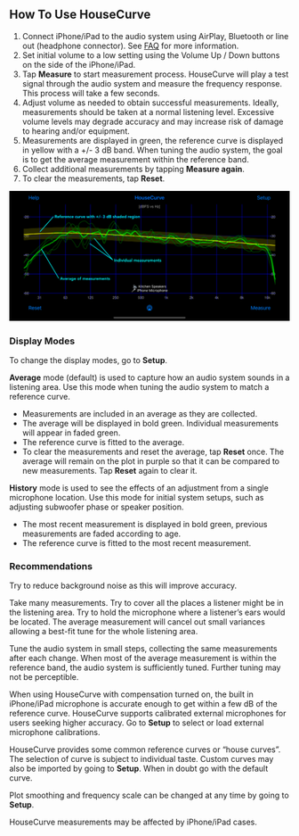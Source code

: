 ## How To Use HouseCurve

1. Connect iPhone/iPad to the audio system using AirPlay, Bluetooth or line out (headphone connector).  See [FAQ](/FAQ.md) for more information.
1. Set initial volume to a low setting using the Volume Up / Down buttons on the side of the iPhone/iPad.
1. Tap **Measure** to start measurement process.  HouseCurve will play a test signal through the audio system and measure the frequency response.  This process will take a few seconds.
1. Adjust volume as needed to obtain successful measurements.  Ideally, measurements should be taken at a normal listening level.  Excessive volume levels may degrade accuracy and may increase risk of damage to hearing and/or equipment.
1. Measurements are displayed in green, the reference curve is displayed in yellow with a +/- 3 dB band. When tuning the audio system, the goal is to get the average measurement within the reference band.
1. Collect additional measurements by tapping **Measure again**.
1. To clear the measurements, tap **Reset**.

![](/assets/img/iPhonePlotMarkup.png)

### Display Modes

To change the display modes, go to **Setup**.

**Average** mode (default) is used to capture how an audio system sounds in a listening area.  Use this mode when tuning the audio system to match a reference curve.  
* Measurements are included in an average as they are collected.
* The average will be displayed in bold green.  Individual measurements will appear in faded green.
* The reference curve is fitted to the average.
* To clear the measurements and reset the average, tap **Reset** once. The average will remain on the plot in purple so that it can be compared to new measurements. Tap **Reset** again to clear it.

**History** mode is used to see the effects of an adjustment from a single microphone location.  Use this mode for initial system setups, such as adjusting subwoofer phase or speaker position.
* The most recent measurement is displayed in bold green, previous measurements are faded according to age.
* The reference curve is fitted to the most recent measurement.

### Recommendations

Try to reduce background noise as this will improve accuracy.

Take many measurements.  Try to cover all the places a listener might be in the listening area.  Try to hold the microphone where a listener’s ears would be located.  The average measurement will cancel out small variances allowing a best-fit tune for the whole listening area.

Tune the audio system in small steps, collecting the same measurements after each change.  When most of the average measurement is within the reference band, the audio system is sufficiently tuned.  Further tuning may not be perceptible.

When using HouseCurve with compensation turned on, the built in iPhone/iPad microphone is accurate enough to get within a few dB of the reference curve.  HouseCurve supports calibrated external microphones for users seeking higher accuracy.  Go to **Setup** to select or load external microphone calibrations.

HouseCurve provides some common reference curves or “house curves”.  The selection of curve is subject to individual taste.  Custom curves may also be imported by going to **Setup**.  When in doubt go with the default curve.

Plot smoothing and frequency scale can be changed at any time by going to **Setup**.

HouseCurve measurements may be affected by iPhone/iPad cases.

